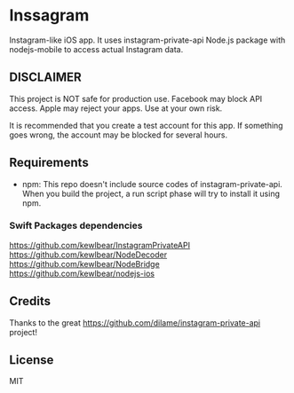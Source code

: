 # Inssagram

Instagram-like iOS app.
It uses instagram-private-api Node.js package with nodejs-mobile to access actual Instagram data.

## DISCLAIMER

This project is NOT safe for production use.  Facebook may block API access.  Apple may reject your apps.  Use at your own risk.

It is recommended that you create a test account for this app.  If something goes wrong, the account may be blocked for several hours.

## Requirements

- npm: This repo doesn't include source codes of instagram-private-api.  When you build the project, a run script phase will try to install it using npm.

### Swift Packages dependencies

https://github.com/kewlbear/InstagramPrivateAPI
https://github.com/kewlbear/NodeDecoder
https://github.com/kewlbear/NodeBridge
https://github.com/kewlbear/nodejs-ios

## Credits

Thanks to the great https://github.com/dilame/instagram-private-api project!

## License

MIT
